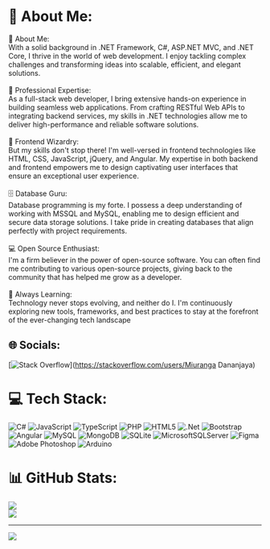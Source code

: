 # 💫 About Me:
🚀 About Me:<br>With a solid background in .NET Framework, C#, ASP.NET MVC, and .NET Core, I thrive in the world of web development. I enjoy tackling complex challenges and transforming ideas into scalable, efficient, and elegant solutions.<br><br>💼 Professional Expertise:<br>As a full-stack web developer, I bring extensive hands-on experience in building seamless web applications. From crafting RESTful Web APIs to integrating backend services, my skills in .NET technologies allow me to deliver high-performance and reliable software solutions.<br><br>🎨 Frontend Wizardry:<br>But my skills don't stop there! I'm well-versed in frontend technologies like HTML, CSS, JavaScript, jQuery, and Angular. My expertise in both backend and frontend empowers me to design captivating user interfaces that ensure an exceptional user experience.<br><br>🗄️ Database Guru:<br>Database programming is my forte. I possess a deep understanding of working with MSSQL and MySQL, enabling me to design efficient and secure data storage solutions. I take pride in creating databases that align perfectly with project requirements.<br><br>💻 Open Source Enthusiast:<br>I'm a firm believer in the power of open-source software. You can often find me contributing to various open-source projects, giving back to the community that has helped me grow as a developer.<br><br>🌱 Always Learning:<br>Technology never stops evolving, and neither do I. I'm continuously exploring new tools, frameworks, and best practices to stay at the forefront of the ever-changing tech landscape


## 🌐 Socials:
[![Stack Overflow](https://img.shields.io/badge/-Stackoverflow-FE7A16?logo=stack-overflow&logoColor=white)](https://stackoverflow.com/users/Miuranga Dananjaya) 

# 💻 Tech Stack:
![C#](https://img.shields.io/badge/c%23-%23239120.svg?style=for-the-badge&logo=c-sharp&logoColor=white) ![JavaScript](https://img.shields.io/badge/javascript-%23323330.svg?style=for-the-badge&logo=javascript&logoColor=%23F7DF1E) ![TypeScript](https://img.shields.io/badge/typescript-%23007ACC.svg?style=for-the-badge&logo=typescript&logoColor=white) ![PHP](https://img.shields.io/badge/php-%23777BB4.svg?style=for-the-badge&logo=php&logoColor=white) ![HTML5](https://img.shields.io/badge/html5-%23E34F26.svg?style=for-the-badge&logo=html5&logoColor=white) ![.Net](https://img.shields.io/badge/.NET-5C2D91?style=for-the-badge&logo=.net&logoColor=white) ![Bootstrap](https://img.shields.io/badge/bootstrap-%23563D7C.svg?style=for-the-badge&logo=bootstrap&logoColor=white) ![Angular](https://img.shields.io/badge/angular-%23DD0031.svg?style=for-the-badge&logo=angular&logoColor=white) ![MySQL](https://img.shields.io/badge/mysql-%2300f.svg?style=for-the-badge&logo=mysql&logoColor=white) ![MongoDB](https://img.shields.io/badge/MongoDB-%234ea94b.svg?style=for-the-badge&logo=mongodb&logoColor=white) ![SQLite](https://img.shields.io/badge/sqlite-%2307405e.svg?style=for-the-badge&logo=sqlite&logoColor=white) ![MicrosoftSQLServer](https://img.shields.io/badge/Microsoft%20SQL%20Sever-CC2927?style=for-the-badge&logo=microsoft%20sql%20server&logoColor=white) 	![Figma](https://img.shields.io/badge/figma-%23F24E1E.svg?style=for-the-badge&logo=figma&logoColor=white) ![Adobe Photoshop](https://img.shields.io/badge/adobephotoshop-%2331A8FF.svg?style=for-the-badge&logo=adobephotoshop&logoColor=white) ![Arduino](https://img.shields.io/badge/-Arduino-00979D?style=for-the-badge&logo=Arduino&logoColor=white)
# 📊 GitHub Stats:
![](https://github-readme-streak-stats.herokuapp.com/?user=MiyurangaDananjana&theme=dark&hide_border=false)<br/>
![](https://github-readme-stats.vercel.app/api/top-langs/?username=MiyurangaDananjana&theme=dark&hide_border=false&include_all_commits=false&count_private=false&layout=compact)

---
[![](https://visitcount.itsvg.in/api?id=MiyurangaDananjana&icon=0&color=0)](https://visitcount.itsvg.in)

<!-- Proudly created with GPRM ( https://gprm.itsvg.in ) -->
